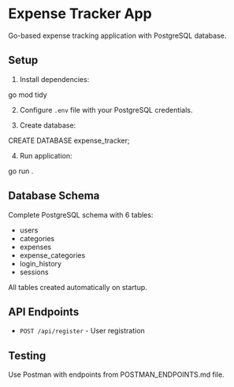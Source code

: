 # Expense Tracker App

Go-based expense tracking application with PostgreSQL database.

## Setup

1. Install dependencies:

go mod tidy


2. Configure `.env` file with your PostgreSQL credentials.

3. Create database:

CREATE DATABASE expense_tracker;


4. Run application:

go run .


## Database Schema

Complete PostgreSQL schema with 6 tables:
- users
- categories  
- expenses
- expense_categories
- login_history
- sessions

All tables created automatically on startup.

## API Endpoints

- `POST /api/register` - User registration

## Testing

Use Postman with endpoints from POSTMAN_ENDPOINTS.md file.
